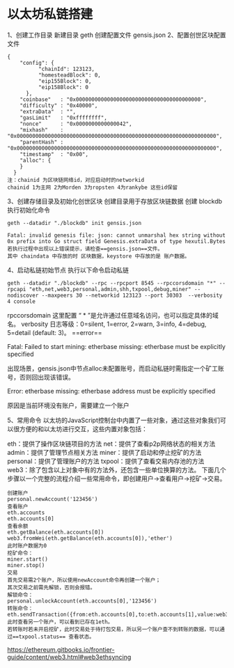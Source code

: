 # 以太坊私链搭建

1、创建工作目录
新建目录 geth
创建配置文件 gensis.json
2、配置创世区块配置文件

```
{
    "config": {
          "chainId": 123123,
          "homesteadBlock": 0,
          "eip155Block": 0,
          "eip158Block": 0
      },
    "coinbase"   : "0x0000000000000000000000000000000000000000",
    "difficulty" : "0x40000",
    "extraData"  : "",
    "gasLimit"   : "0xffffffff",
    "nonce"      : "0x0000000000000042",
    "mixhash"    : "0x0000000000000000000000000000000000000000000000000000000000000000",
    "parentHash" : "0x0000000000000000000000000000000000000000000000000000000000000000",
    "timestamp"  : "0x00",
    "alloc": {
    }
  }
注：chainid 为区块链网络id，对应启动时的networkid
chainid 1为主网 2为Morden 3为ropsten 4为rankybe 这些id保留
```

3、创建存储目录及初始化创世区块
创建目录用于存放区块链数据
创建 blockdb
执行初始化命令

```
geth --datadir "./blockdb" init gensis.json
```

```
Fatal: invalid genesis file: json: cannot unmarshal hex string without 0x prefix into Go struct field Genesis.extraData of type hexutil.Bytes
若执行过程中出现以上错误提示，请检查==gensis.json==文件。
其中 chaindata 中存放的时 区块数据，keystore 中存放的是 账户数据。
```

4、启动私链初始节点
执行以下命令启动私链

```
geth --datadir "./blockdb" --rpc --rpcport 8545 --rpccorsdomain "*" --rpcapi "eth,net,web3,personal,admin,shh,txpool,debug,miner" --nodiscover --maxpeers 30 --networkid 123123 --port 30303  --verbosity 4 console
```

rpccorsdomain 这里配置 “ * ”是允许通过任意域名访问，也可以指定具体的域名。
verbosity 日志等级：0=silent, 1=error, 2=warn, 3=info, 4=debug, 5=detail (default: 3)。
==error==

Fatal: Failed to start mining: etherbase missing: etherbase must be explicitly specified

出现场景，gensis.json中节点alloc未配置账号，而启动私链时需指定一个矿工账号，否则回出现该错误。

Error: etherbase missing: etherbase address must be explicitly specified

原因是当前环境没有账户，需要建立一个账户

5、常用命令
以太坊的JavaScript控制台中内置了一些对象，通过这些对象我们可以很方便的和以太坊进行交互，这些内置对象包括：

eth：提供了操作区块链项目的方法
net：提供了查看p2p网络状态的相关方法
admin：提供了管理节点相关方法
miner：提供了启动和停止挖矿的方法
personal：提供了管理账户的方法
txpool：提供了查看交易内存池的方法
web3：除了包含以上对象中有的方法外，还包含一些单位换算的方法。
下面几个步骤以一个完整的流程介绍一些常用命令，即创建用户->查看用户->挖矿->交易。

```
创建账户
personal.newAccount('123456')
查看账户
eth.accounts
eth.accounts[0]
查看余额
eth.getBalance(eth.accounts[0])
web3.fromWei(eth.getBalance(eth.accounts[0]),'ether')
此时账户数据为0
挖矿命令：
miner.start()
miner.stop()
交易
首先交易需2个账户，所以使用newAccount命令再创建一个账户；
其次交易之前需先解锁，否则会报错。
解锁命令：
personal.unlockAccount(eth.accounts[0],'123456')
转账命令：
eth.sendTransaction({from:eth.accounts[0],to:eth.accounts[1],value:web3.toWei(1,"ether")})
此时查看另一个账户，可以看到已存在1eth。
若转账时若未开启挖矿，此时交易处于待打包交易，所以另一个账户查不到转账的数据，可以通过==txpool.status== 查看状态。
```

https://ethereum.gitbooks.io/frontier-guide/content/web3.html#web3ethsyncing